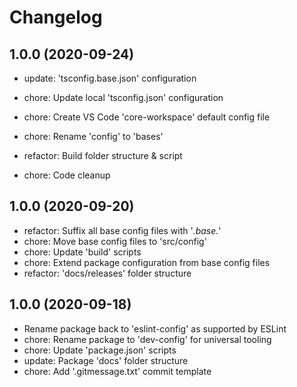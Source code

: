 # Changelog

## 1.0.0 (2020-09-24)

- update: 'tsconfig.base.json' configuration
- chore: Update local 'tsconfig.json' configuration

- chore: Create VS Code 'core-workspace' default config file
- chore: Rename 'config' to 'bases'
- refactor: Build folder structure & script
- chore: Code cleanup

## 1.0.0 (2020-09-20)

- refactor: Suffix all base config files with '*.base.*'
- chore: Move base config files to 'src/config'
- chore: Update 'build' scripts
- chore: Extend package configuration from base config files
- refactor: 'docs/releases' folder structure

## 1.0.0 (2020-09-18)

- Rename package back to 'eslint-config' as supported by ESLint
- chore: Rename package to 'dev-config' for universal tooling
- chore: Update 'package.json' scripts
- update: Package 'docs' folder structure
- chore: Add '.gitmessage.txt' commit template
